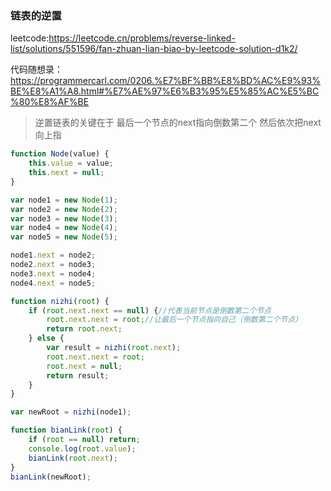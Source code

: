 ### 链表的逆置

leetcode:https://leetcode.cn/problems/reverse-linked-list/solutions/551596/fan-zhuan-lian-biao-by-leetcode-solution-d1k2/

代码随想录：https://programmercarl.com/0206.%E7%BF%BB%E8%BD%AC%E9%93%BE%E8%A1%A8.html#%E7%AE%97%E6%B3%95%E5%85%AC%E5%BC%80%E8%AF%BE

> 逆置链表的关键在于 最后一个节点的next指向倒数第二个 然后依次把next向上指

```js
function Node(value) {
    this.value = value;
    this.next = null;
}

var node1 = new Node(1);
var node2 = new Node(2);
var node3 = new Node(3);
var node4 = new Node(4);
var node5 = new Node(5);

node1.next = node2; 
node2.next = node3;
node3.next = node4;
node4.next = node5;

function nizhi(root) {
    if (root.next.next == null) {//代表当前节点是倒数第二个节点
        root.next.next = root;//让最后一个节点指向自己（倒数第二个节点）
        return root.next;
    } else {
        var result = nizhi(root.next);
        root.next.next = root;
        root.next = null;
        return result;
    }
}

var newRoot = nizhi(node1);

function bianLink(root) {
    if (root == null) return;
    console.log(root.value);
    bianLink(root.next);
}
bianLink(newRoot);
```

